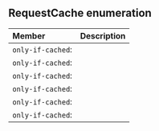 ## RequestCache enumeration


| Member	   | Description|
|:-------------|:-------|
|`only-if-cached`:       |  |
|`only-if-cached`:       |  |
|`only-if-cached`:       |  |
|`only-if-cached`:       |  |
|`only-if-cached`:       |  |
|`only-if-cached`:       |  |
